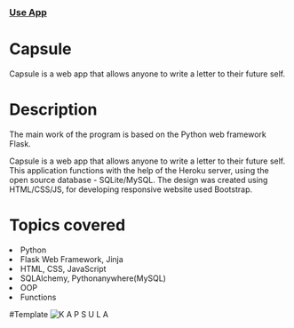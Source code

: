 ### <a href="http://kryna.pythonanywhere.com/">Use App</a>

# Capsule
Capsule is a web app that allows anyone to write a letter to their future self.

# Description
The main work of the program is based on the Python web framework Flask.

Capsule is a web app that allows anyone to write a letter to their future self. 
This application functions with the help of the Heroku server, using the open source database - SQLite/MySQL. 
The design was created using HTML/CSS/JS, for developing responsive website used Bootstrap.

# Topics covered

<li>Python</li>

<li>Flask Web Framework, Jinja</li>

<li>HTML, CSS, JavaScript

<li>SQLAlchemy, Pythonanywhere(MySQL)</li>

<li>OOP</li>

<li>Functions</li>

#Template
![K A P S U L A](https://user-images.githubusercontent.com/98818064/208340475-db31d5ba-f098-4648-9182-0ac0a1a9abe2.png)
